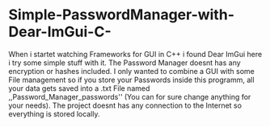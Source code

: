 # Simple-PasswordManager-with-Dear-ImGui-C-
When i startet watching Frameworks for GUI in C++ i found Dear ImGui here i try some simple stuff with it. The Password Manager doesnt has any encryption or hashes included. I only wanted to combine a GUI with some File management so if you store your Passwords inside this programm, all your data gets saved into a .txt File named
,,Password_Manager_passwords'' (You can for sure change anything for your needs). The project doesnt has any connection to the Internet so everything is stored locally.

